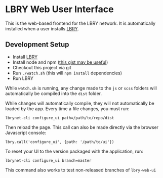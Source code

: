 # LBRY Web User Interface

This is the web-based frontend for the LBRY network. It is automatically installed when a user installs [LBRY](https://github.com/lbryio/lbry).

## Development Setup

- Install [LBRY](https://github.com/lbryio/lbry/releases)
- Install node and npm ([this gist may be useful](https://gist.github.com/isaacs/579814))
- Checkout this project via git
- Run `./watch.sh` (this will `npm install` dependencies)
- Run LBRY

While `watch.sh` is running, any change made to the `js` or `scss` folders will automatically be compiled into the `dist` folder.

While changes will automatically compile, they will not automatically be loaded by the app. Every time a file changes, you must run:

`lbrynet-cli configure_ui path=/path/to/repo/dist`

Then reload the page. This call can also be made directly via the browser Javascript console:

`lbry.call('configure_ui', {path: '/path/to/ui'})`

To reset your UI to the version packaged with the application, run:

`lbrynet-cli configure_ui branch=master`

This command also works to test non-released branches of `lbry-web-ui`


